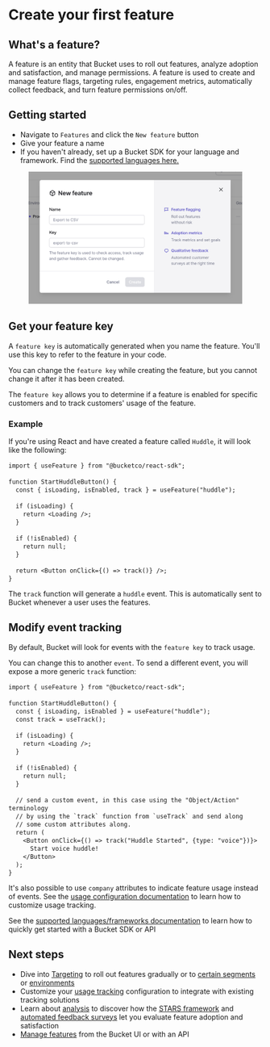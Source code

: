 # Create your first feature

## What's a feature?

A feature is an entity that Bucket uses to roll out features, analyze adoption and satisfaction, and manage permissions.  A feature is used to create and manage feature flags, targeting rules,  engagement metrics, automatically collect feedback, and turn feature permissions on/off.

## Getting started

* Navigate to `Features` and click the `New feature` button
* Give your feature a name
* If you haven't already, set up a Bucket SDK for your language and framework. Find the [supported languages here.](../supported-languages-frameworks/overview.md)

<figure><img src="../.gitbook/assets/image (2).png" alt=""><figcaption></figcaption></figure>

## Get your feature key

A `feature key` is automatically generated when you name the feature. You'll use this key to refer to the feature in your code.

You can change the `feature key` while creating the feature, but you cannot change it after it has been created.

The `feature key` allows you to determine if a feature is enabled for specific customers and to track customers' usage of the feature.

### Example

If you're using React and have created a feature called `Huddle`, it will look like the following:

```tsx
import { useFeature } from "@bucketco/react-sdk";

function StartHuddleButton() {
  const { isLoading, isEnabled, track } = useFeature("huddle");

  if (isLoading) {
    return <Loading />;
  }

  if (!isEnabled) {
    return null;
  }

  return <Button onClick={() => track()} />;
}
```

The `track` function will generate a `huddle` event. This is automatically sent to Bucket whenever a user uses the features.&#x20;

## Modify event tracking

By default, Bucket will look for events with the `feature key` to track usage.

You can change this to another `event`. To send a different event, you will expose a more generic `track` function:

```tsx
import { useFeature } from "@bucketco/react-sdk";

function StartHuddleButton() {
  const { isLoading, isEnabled } = useFeature("huddle");
  const track = useTrack();

  if (isLoading) {
    return <Loading />;
  }

  if (!isEnabled) {
    return null;
  }

  // send a custom event, in this case using the "Object/Action" terminology
  // by using the `track` function from `useTrack` and send along
  // some custom attributes along.
  return (
    <Button onClick={() => track("Huddle Started", {type: "voice"})}>
      Start voice huddle!
    </Button>
  );
}
```

It's also possible to use `company` attributes to indicate feature usage instead of events. See the [usage configuration documentation](feature-usage-configuration.md) to learn how to customize usage tracking. &#x20;

See the [supported languages/frameworks documentation](../supported-languages-frameworks/overview.md) to learn how to quickly get started with a Bucket SDK or API

## Next steps

* Dive into [Targeting](feature-targeting-rules/) to roll out features gradually or to [certain segments](feature-targeting-rules/creating-segments.md) or [environments](feature-targeting-rules/environments.md)
* Customize your [usage tracking](feature-usage-configuration.md) configuration to integrate with existing tracking solutions
* Learn about [analysis](feature-analysis/) to discover how the [STARS framework](feature-analysis/stars-framework.md) and [automated feedback surveys](feature-analysis/automated-feedback-surveys.md) let you evaluate feature adoption and satisfaction
* [Manage features](permissions-management.md) from the Bucket UI or with an API

